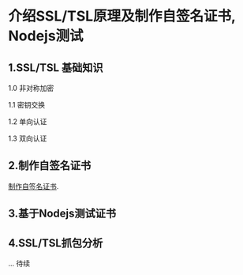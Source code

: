 # 介绍SSL/TSL原理及制作自签名证书, Nodejs测试 #

## 1.SSL/TSL 基础知识 ##

1.0 非对称加密

1.1 密钥交换

1.2 单向认证

1.3 双向认证

## 2.制作自签名证书 ##
 [制作自签名证书](https://github.com/hongshanzhu/SSL-TSL/blob/master/create%20self-sign%20cert.md).
## 3.基于Nodejs测试证书 ##

## 4.SSL/TSL抓包分析 ##
... 待续